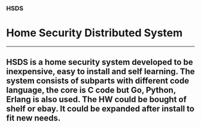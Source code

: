 ### HSDS ###
# Home Security Distributed System #
---
**HSDS** is a home security system developed to be inexpensive, easy to install and self learning. The system consists of subparts with different code language, the core is C code but Go, Python, Erlang is also used. The HW could be bought of shelf or ebay. It could be expanded after install to fit new needs. 
---



